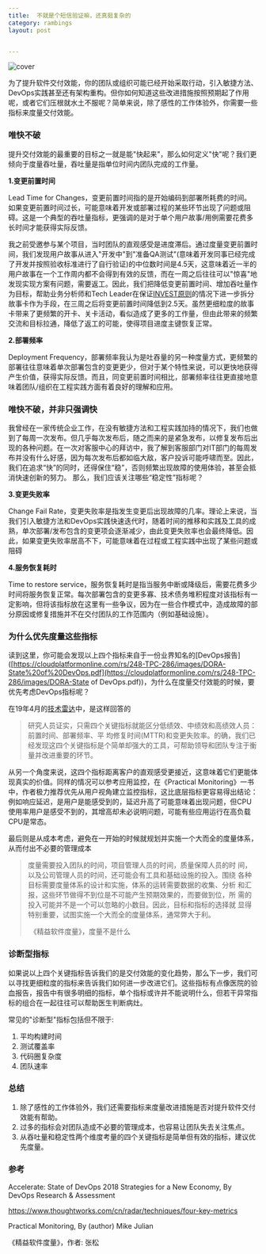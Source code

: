 ```yaml
---
title:  不就是个短信验证嘛，还真挺复杂的
category: rambings
layout: post


---
```


![cover](/images/4-key-metrics/cover.png)



为了提升软件交付效能，你的团队或组织可能已经开始采取行动，引入敏捷方法、DevOps实践甚至还有架构重构。但你如何知道这些改进措施按照预期起了作用呢，或者它们压根就水土不服呢？简单来说，除了感性的工作体验外，你需要一些指标来度量交付效能。

### 唯快不破

提升交付效能的最重要的目标之一就是能"快起来"，那么如何定义"快"呢？我们更倾向于度量吞吐量，吞吐量是指单位时间内团队完成的工作量。

**1.变更前置时间** 

Lead Time for Changes，变更前置时间指的是开始编码到部署所耗费的时间。如果变更前置时间过长，可能意味着开发或部署过程的某些环节出现了问题或阻碍。这是一个典型的吞吐量指标，更强调的是对于单个用户故事/用例需要花费多长时间才能获得实际反馈。

我之前受邀参与某个项目，当时团队的直观感受是进度滞后。通过度量变更前置时间，我们发现用户故事从进入"开发中"到"准备QA测试"(意味着开发同事已经完成了开发并按照验收标准进行了自行验证)的中位数时间是4.5天，这意味着近一半的用户故事在一个工作周内都不会得到有效的反馈，而在一周之后往往可以"惊喜"地发现实现方案有问题，需要返工。因此，我们把降低变更前置时间、增加吞吐量作为目标，帮助业务分析师和Tech Leader在保证[INVEST原则](https://en.wikipedia.org/wiki/INVEST_(mnemonic))的情况下进一步拆分故事卡作为手段，在三周之后将变更前置时间降低到2.5天。虽然更细粒度的故事卡带来了更频繁的开卡、关卡活动，看似造成了更多的工作量，但由此带来的频繁交流和目标拉通，降低了返工的可能，使得项目进度主键恢复正常。

**2.部署频率** 

Deployment Frequency，部署频率我认为是吐吞量的另一种度量方式，更频繁的部署往往意味着单次部署包含的变更更少，但对于某个特性来说，可以更快地获得产生价值，获得实际反馈。而且，同变更前置时间相比，部署频率往往更直接地意味着团队/组织在工程实践方面有着良好的理解和应用。

### 唯快不破，并非只强调快

我曾经在一家传统企业工作，在没有敏捷方法和工程实践加持的情况下，我们也做到了每周一次发布。但几乎每次发布后，随之而来的是紧急发布，以修复发布后出现的各种问题。在一次对客服中心的拜访中，我了解到客服部门对IT部门的每周发布并没有什么好感，因为每次发布后都如临大敌，客户投诉可能呼啸而至。因此，我们在追求“快”的同时，还得保住“稳”，否则频繁出现故障的使用体验，甚至会抵消快速创新的努力。 
那么，我们应该关注哪些“稳定性”指标呢？ 

**3.变更失败率** 

Change Fail Rate，变更失败率是指发生变更后出现故障的几率。理论上来说，当我们引入敏捷方法和DevOps实践快速迭代时，随着时间的推移和实践及工具的成熟，单次部署/发布包含的变更项会逐渐减少，由此变更失败率也会最终降低。因此，如果变更失败率居高不下，可能意味着在过程或工程实践中出现了某些问题或阻碍

**4.服务恢复耗时** 

Time to restore service，服务恢复耗时是指当服务中断或降级后，需要花费多少时间将服务恢复正常。每次部署包含的变更多寡、技术债务堆积程度对该指标有一定影响，但将该指标放在这里有一些争议，因为在一些合作模式中，造成故障的部分原因或修复措施并不在交付团队的工作范围内（例如基础设施）。

### 为什么优先度量这些指标

读到这里，你可能会发现以上四个指标来自于一份业界知名的[DevOps报告]([https://cloudplatformonline.com/rs/248-TPC-286/images/DORA-State%20of%20DevOps.pdf](https://cloudplatformonline.com/rs/248-TPC-286/images/DORA-State of DevOps.pdf))，为什么在度量交付效能的时候，要优先考虑DevOps指标呢？

在19年4月的[技术雷达](https://www.thoughtworks.com/cn/radar/techniques/four-key-metrics)中，是这样回答的

> 研究人员证实，只需四个关键指标就能区分低绩效、中绩效和高绩效人员：前置时间、部署频率、平
> 均修复时间(MTTR)和变更失败率。的确，我们已经发现这四个关键指标是个简单却强大的工具，可帮助领导和团队专注于衡量并改进重要的环节。

从另一个角度来说，这四个指标距离客户的直观感受更接近，这意味着它们更能体现真实的价值。同样的情况可以参考应用监控，在《Practical Monitoring》一书中，作者极力推荐优先从用户视角建立监控指标，这比底层指标更容易得出结论：例如响应延迟，是用户是能感受到的，延迟升高了可能意味着出现问题，但CPU使用率用户是感受不到的，其增高却未必说明问题，可能有些应用运行在高负载CPU是常态。

最后则是从成本考虑，避免在一开始的时候就规划并实施一个大而全的度量体系，从而付出不必要的管理成本

> 度量需要投入团队的时间，项目管理人员的时间，质量保障人员的时 间，以及公司管理人员的时间，还可能会有工具和基础设施的投入。围绕 各种目标需要度量体系的设计和实施，体系的运转需要数据的收集、分析 和汇报，这些环节做得不到位是不可能产生预期效果的，而要做到位，所 需的投入可能并不是一个可以忽略的小数目。因此，目标和指标的选择就 显得特别重要，试图实施一个大而全的度量体系，通常弊大于利。
>
> ​																															《精益软件度量》，度量不是什么

### 诊断型指标

如果说以上四个关键指标告诉我们的是交付效能的变化趋势，那么下一步，我们可以寻找更细粒度的指标来告诉我们如何进一步改进它们。这些指标有点像医院的验血报告，报告中有很多明细的指标，单个指标或许并不能说明什么，但若干异常指标的组合在一起往往可以帮助医生判断病灶。

常见的"诊断型"指标包括但不限于:

1. 平均构建时间
2. 测试覆盖率
3. 代码圈复杂度
4. 团队速率

### 总结

1. 除了感性的工作体验外，我们还需要指标来度量改进措施是否对提升软件交付效能有帮助。
2. 过多的指标会对团队造成不必要的管理成本，也容易让团队失去关注焦点。
3. 从吞吐量和稳定性两个维度考量的四个关键指标是简单但有效的指标，建议优先度量。



### 参考

Accelerate: State of DevOps 2018 Strategies for a New Economy, By DevOps Research & Assessment 

https://www.thoughtworks.com/cn/radar/techniques/four-key-metrics

Practical Monitoring, By (author) Mike Julian 

《精益软件度量》，作者: 张松